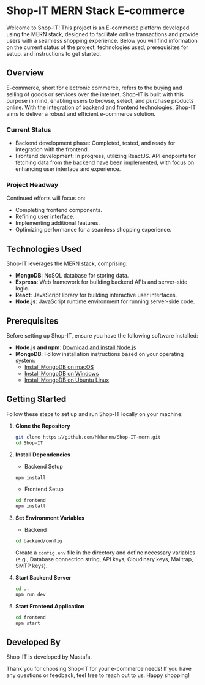 # Shop-IT MERN Stack E-commerce

Welcome to Shop-IT! This project is an E-commerce platform developed using the MERN stack, designed to facilitate online transactions and provide users with a seamless shopping experience. Below you will find information on the current status of the project, technologies used, prerequisites for setup, and instructions to get started.

## Overview

E-commerce, short for electronic commerce, refers to the buying and selling of goods or services over the internet. Shop-IT is built with this purpose in mind, enabling users to browse, select, and purchase products online. With the integration of backend and frontend technologies, Shop-IT aims to deliver a robust and efficient e-commerce solution.

### Current Status

- Backend development phase: Completed, tested, and ready for integration with the frontend.
- Frontend development: In progress, utilizing ReactJS. API endpoints for fetching data from the backend have been implemented, with focus on enhancing user interface and experience.

### Project Headway

Continued efforts will focus on:
- Completing frontend components.
- Refining user interface.
- Implementing additional features.
- Optimizing performance for a seamless shopping experience.

## Technologies Used

Shop-IT leverages the MERN stack, comprising:

- **MongoDB**: NoSQL database for storing data.
- **Express**: Web framework for building backend APIs and server-side logic.
- **React**: JavaScript library for building interactive user interfaces.
- **Node.js**: JavaScript runtime environment for running server-side code.

## Prerequisites

Before setting up Shop-IT, ensure you have the following software installed:

- **Node.js and npm**: [Download and install Node.js](https://nodejs.org/)
- **MongoDB**: Follow installation instructions based on your operating system:
  - [Install MongoDB on macOS](https://docs.mongodb.com/manual/tutorial/install-mongodb-on-os-x/)
  - [Install MongoDB on Windows](https://docs.mongodb.com/manual/tutorial/install-mongodb-on-windows/)
  - [Install MongoDB on Ubuntu Linux](https://docs.mongodb.com/manual/tutorial/install-mongodb-on-ubuntu/)

## Getting Started

Follow these steps to set up and run Shop-IT locally on your machine:

1. **Clone the Repository**
    ```bash
    git clone https://github.com/Mkhannn/Shop-IT-mern.git
    cd Shop-IT
    ```

2. **Install Dependencies**
    - Backend Setup
    ```bash
    npm install
    ```

    - Frontend Setup
    ```bash
    cd frontend
    npm install
    ```

3. **Set Environment Variables**
    - Backend
    ```bash
    cd backend/config
    ```

    Create a `config.env` file in the directory and define necessary variables (e.g., Database connection string, API keys, Cloudinary keys, Mailtrap, SMTP keys).

4. **Start Backend Server**
    ```bash
    cd ..
    npm run dev
    ```

5. **Start Frontend Application**
    ```bash
    cd frontend
    npm start
    ```

## Developed By

Shop-IT is developed by Mustafa.

Thank you for choosing Shop-IT for your e-commerce needs! If you have any questions or feedback, feel free to reach out to us. Happy shopping!
